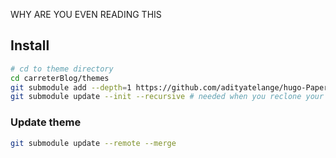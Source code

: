 WHY ARE YOU EVEN READING THIS



## Install 

```sh
# cd to theme directory
cd carreterBlog/themes
git submodule add --depth=1 https://github.com/adityatelange/hugo-PaperMod.git themes/PaperMod
git submodule update --init --recursive # needed when you reclone your repo (submodules may not get cloned automatically)
```


### Update theme
```sh
git submodule update --remote --merge
```
